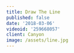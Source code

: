```yaml
---
title: Draw The Line
published: false
date: '2018-03-06'
videoid: '259668057'
client: Canyon
image: /assets/line.jpg
---
```


